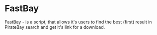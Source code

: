 # FastBay
FastBay - is a script, that allows it's users to find the best (first) result in PirateBay search and get it's link for a download.
